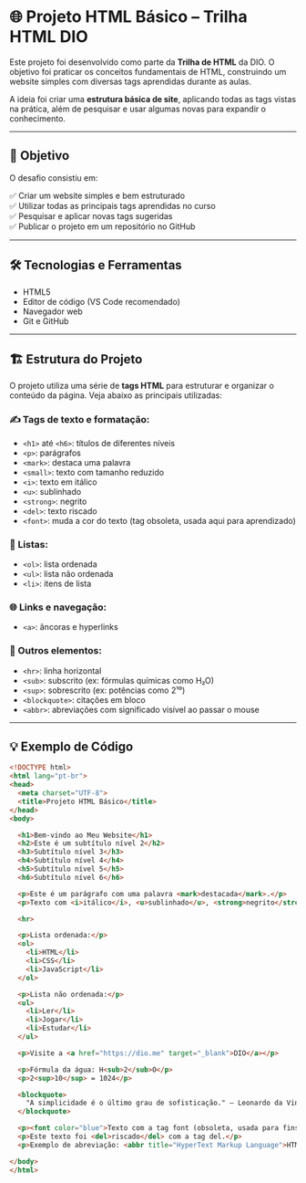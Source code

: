 # 🌐 Projeto HTML Básico – Trilha HTML DIO

Este projeto foi desenvolvido como parte da **Trilha de HTML** da DIO. O objetivo foi praticar os conceitos fundamentais de HTML, construindo um website simples com diversas tags aprendidas durante as aulas.

A ideia foi criar uma **estrutura básica de site**, aplicando todas as tags vistas na prática, além de pesquisar e usar algumas novas para expandir o conhecimento.

---

## 🧠 Objetivo

O desafio consistiu em:

✅ Criar um website simples e bem estruturado  
✅ Utilizar todas as principais tags aprendidas no curso  
✅ Pesquisar e aplicar novas tags sugeridas  
✅ Publicar o projeto em um repositório no GitHub

---

## 🛠️ Tecnologias e Ferramentas

- HTML5
- Editor de código (VS Code recomendado)
- Navegador web
- Git e GitHub

---

## 🏗️ Estrutura do Projeto

O projeto utiliza uma série de **tags HTML** para estruturar e organizar o conteúdo da página. Veja abaixo as principais utilizadas:

### ✍️ Tags de texto e formatação:

- `<h1>` até `<h6>`: títulos de diferentes níveis
- `<p>`: parágrafos
- `<mark>`: destaca uma palavra
- `<small>`: texto com tamanho reduzido
- `<i>`: texto em itálico
- `<u>`: sublinhado
- `<strong>`: negrito
- `<del>`: texto riscado
- `<font>`: muda a cor do texto (tag obsoleta, usada aqui para aprendizado)

### 🧾 Listas:

- `<ol>`: lista ordenada
- `<ul>`: lista não ordenada
- `<li>`: itens de lista

### 🌐 Links e navegação:

- `<a>`: âncoras e hyperlinks

### 🧪 Outros elementos:

- `<hr>`: linha horizontal
- `<sub>`: subscrito (ex: fórmulas químicas como H₂O)
- `<sup>`: sobrescrito (ex: potências como 2¹⁰)
- `<blockquote>`: citações em bloco
- `<abbr>`: abreviações com significado visível ao passar o mouse

---

## 💡 Exemplo de Código

```html
<!DOCTYPE html>
<html lang="pt-br">
<head>
  <meta charset="UTF-8">
  <title>Projeto HTML Básico</title>
</head>
<body>

  <h1>Bem-vindo ao Meu Website</h1>
  <h2>Este é um subtítulo nível 2</h2>
  <h3>Subtítulo nível 3</h3>
  <h4>Subtítulo nível 4</h4>
  <h5>Subtítulo nível 5</h5>
  <h6>Subtítulo nível 6</h6>

  <p>Este é um parágrafo com uma palavra <mark>destacada</mark>.</p>
  <p>Texto com <i>itálico</i>, <u>sublinhado</u>, <strong>negrito</strong> e <small>pequeno</small>.</p>

  <hr>

  <p>Lista ordenada:</p>
  <ol>
    <li>HTML</li>
    <li>CSS</li>
    <li>JavaScript</li>
  </ol>

  <p>Lista não ordenada:</p>
  <ul>
    <li>Ler</li>
    <li>Jogar</li>
    <li>Estudar</li>
  </ul>

  <p>Visite a <a href="https://dio.me" target="_blank">DIO</a></p>

  <p>Fórmula da água: H<sub>2</sub>O</p>
  <p>2<sup>10</sup> = 1024</p>

  <blockquote>
    "A simplicidade é o último grau de sofisticação." – Leonardo da Vinci
  </blockquote>

  <p><font color="blue">Texto com a tag font (obsoleta, usada para fins didáticos).</font></p>
  <p>Este texto foi <del>riscado</del> com a tag del.</p>
  <p>Exemplo de abreviação: <abbr title="HyperText Markup Language">HTML</abbr></p>

</body>
</html>
